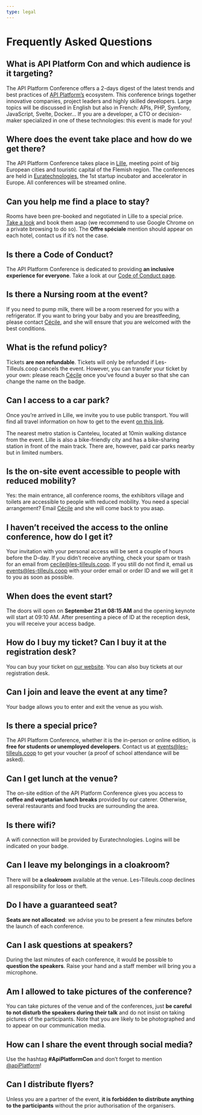 ```yaml
---
type: legal
---
```


# Frequently Asked Questions

## What is API Platform Con and which audience is it targeting?

The API Platform Conference offers a 2-days digest of the latest trends and best practices of [API Platform’s](https://api-platform.com/) ecosystem. This conference brings together innovative companies, project leaders and highly skilled developers. Large topics will be discussed in English but also in French: APIs, PHP, Symfony, JavaScript, Svelte, Docker... If you are a developer, a CTO or decision-maker specialized in one of these technologies: this event is made for you!

## Where does the event take place and how do we get there?

The API Platform Conference takes place in [Lille](https://en.lilletourism.com/), meeting point of big European cities and touristic capital of the Flemish region. The conferences are held in [Euratechnologies](https://www.euratechnologies.com/), the 1st startup incubator and accelerator in Europe. All conferences will be streamed online.

## Can you help me find a place to stay?

Rooms have been pre-booked and negotiated in Lille to a special price. [Take a look](https://all.accor.com/lien_externe.svlt?goto=rech_resa&destination=0802,0918,3165,5240&sourceid=TICOOP&dayIn=21&monthIn=09&yearIn=2023&nightNb=1&preferredCode=TICOOP&merchantid=par-accorFR) and book them asap (we recommend to use Google Chrome on a private browsing to do so). The **Offre spéciale** mention should appear on each hotel, contact us if it’s not the case.

## Is there a Code of Conduct?

The API Platform Conference is dedicated to providing **an inclusive experience for everyone**. Take a look at our [Code of Conduct page](/con/2023/code-of-conduct/).

## Is there a Nursing room at the event?

If you need to pump milk, there will be a room reserved for you with a refrigerator. If you want to bring your baby and you are breastfeeding, please contact [Cécile](mailto:cecile@les-tilleuls.coop), and she will ensure that you are welcomed with the best conditions.

## What is the refund policy?

Tickets **are non refundable**. Tickets will only be refunded if Les-Tilleuls.coop cancels the event. However, you can transfer your ticket by your own: please reach [Cécile](mailto:cecile@les-tilleuls.coop) once you've found a buyer so that she can change the name on the badge.

## Can I access to a car park?

Once you’re arrived in Lille, we invite you to use public transport. You will find all travel information on how to get to the event [on this link](#venue).

The nearest metro station is Canteleu, located at 10min walking distance from the event. Lille is also a bike-friendly city and has a bike-sharing station in front of the main track. There are, however, paid car parks nearby but in limited numbers.

## Is the on-site event accessible to people with reduced mobility?

Yes: the main entrance, all conference rooms, the exhibitors village and toilets are accessible to people with reduced mobility. You need a special arrangement? Email [Cécile](mailto:cecile@les-tilleuls.coop) and she will come back to you asap.

## I haven’t received the access to the online conference, how do I get it?

Your invitation with your personal access will be sent a couple of hours before the D-day. If you didn’t receive anything, check your spam or trash for an email from cecile@les-tilleuls.coop. If you still do not find it, email us <events@les-tilleuls.coop> with your order email or order ID and we will get it to you as soon as possible.

## When does the event start?

The doors will open on **September 21 at 08:15 AM** and the opening keynote will start at 09:10 AM. After presenting a piece of ID at the reception desk, you will receive your access badge.

## How do I buy my ticket? Can I buy it at the registration desk?

You can buy your ticket on [our website](#pricing). You can also buy tickets at our registration desk.

## Can I join and leave the event at any time?

Your badge allows you to enter and exit the venue as you wish.

## Is there a special price?

The API Platform Conference, whether it is the in-person or online edition, is **free for students or unemployed developers**. Contact us at <events@les-tilleuls.coop> to get your voucher (a proof of school attendance will be asked).

## Can I get lunch at the venue?

The on-site edition of the API Platform Conference gives you access to **coffee and vegetarian lunch breaks** provided by our caterer. Otherwise, several restaurants and food trucks are surrounding the area.

## Is there wifi?

A wifi connection will be provided by Euratechnologies. Logins will be indicated on your badge.

## Can I leave my belongings in a cloakroom?

There will be **a cloakroom** available at the venue. Les-Tilleuls.coop declines all responsibility for loss or theft.

## Do I have a guaranteed seat?

**Seats are not allocated**: we advise you to be present a few minutes before the launch of each conference.

## Can I ask questions at speakers?

During the last minutes of each conference, it would be possible to **question the speakers**. Raise your hand and a staff member will bring you a microphone.

## Am I allowed to take pictures of the conference?

You can take pictures of the venue and of the conferences, just **be careful to not disturb the speakers during their talk** and do not insist on taking pictures of the participants. Note that you are likely to be photographed and to appear on our communication media.

## How can I share the event through social media?

Use the hashtag **#ApiPlatformCon** and don’t forget to mention [@apiPlatform](https://twitter.com/ApiPlatform)!

## Can I distribute flyers?

Unless you are a partner of the event, **it is forbidden to distribute anything to the participants** without the prior authorisation of the organisers.
